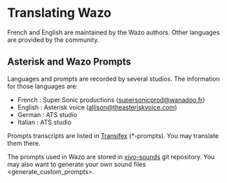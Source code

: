 # Translating Wazo

French and English are maintained by the Wazo authors. Other languages
are provided by the community.

## Asterisk and Wazo Prompts

Languages and prompts are recorded by several studios. The information
for those languages are:

  - French : Super Sonic productions (<supersonicprod@wanadoo.fr>)
  - English : Asterisk voice (<allison@theasteriskvoice.com>)
  - German : ATS studio
  - Italian : ATS studio

Prompts transcripts are listed in
[Transifex](https://www.transifex.com/wazo/wazo/) (\*-prompts). You may
translate them there.

The prompts used in Wazo are stored in
[xivo-sounds](https://github.com/wazo-pbx/xivo-sounds) git repository.
You may also want to <span data-role="ref">generate your own sound files
\<generate\_custom\_prompts\></span>.
